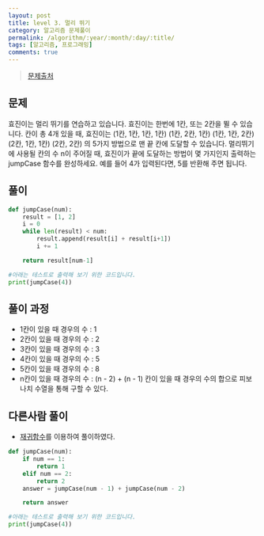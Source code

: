 ```yaml
---
layout: post
title: level 3. 멀리 뛰기
category: 알고리즘 문제풀이
permalink: /algorithm/:year/:month/:day/:title/
tags: [알고리즘, 프로그래밍]
comments: true
---
```

> [문제출처](http://tryhelloworld.co.kr/challenge_codes/32)

## 문제
효진이는 멀리 뛰기를 연습하고 있습니다. 효진이는 한번에 1칸, 또는 2칸을 뛸 수 있습니다. 칸이 총 4개 있을 때, 효진이는
(1칸, 1칸, 1칸, 1칸)
(1칸, 2칸, 1칸)
(1칸, 1칸, 2칸)
(2칸, 1칸, 1칸)
(2칸, 2칸)
의 5가지 방법으로 맨 끝 칸에 도달할 수 있습니다. 멀리뛰기에 사용될 칸의 수 n이 주어질 때, 효진이가 끝에 도달하는 방법이 몇 가지인지 출력하는 jumpCase 함수를 완성하세요. 예를 들어 4가 입력된다면, 5를 반환해 주면 됩니다.

## 풀이
```python
def jumpCase(num):
	result = [1, 2]
	i = 0
	while len(result) < num:
		result.append(result[i] + result[i+1])
		i += 1

	return result[num-1]

#아래는 테스트로 출력해 보기 위한 코드입니다.
print(jumpCase(4))
```

## 풀이 과정
- 1칸이 있을 때 경우의 수 : 1
- 2칸이 있을 때 경우의 수 : 2
- 3칸이 있을 때 경우의 수 : 3
- 4칸이 있을 때 경우의 수 : 5
- 5칸이 있을 때 경우의 수 : 8
- n칸이 있을 때 경우의 수 : (n - 2) + (n - 1) 칸이 있을 때 경우의 수의 합으로 피보나치 수열을 통해 구할 수 있다.

## 다른사람 풀이
- [재귀함수](https://ko.wikibooks.org/wiki/%ED%94%84%EB%A1%9C%EA%B7%B8%EB%9E%98%EB%A8%B8%EA%B0%80_%EC%95%84%EB%8B%8C_%EC%9D%B4%EB%93%A4%EC%9D%84_%EC%9C%84%ED%95%9C_%ED%8C%8C%EC%9D%B4%EC%8D%AC_3_%EC%9E%90%EC%8A%B5%EC%84%9C/%EC%9E%AC%EA%B7%80)를 이용하여 풀이하였다.

```python
def jumpCase(num):
    if num == 1:
        return 1
    elif num == 2:
        return 2
    answer = jumpCase(num - 1) + jumpCase(num - 2)

    return answer

#아래는 테스트로 출력해 보기 위한 코드입니다.
print(jumpCase(4))
```
